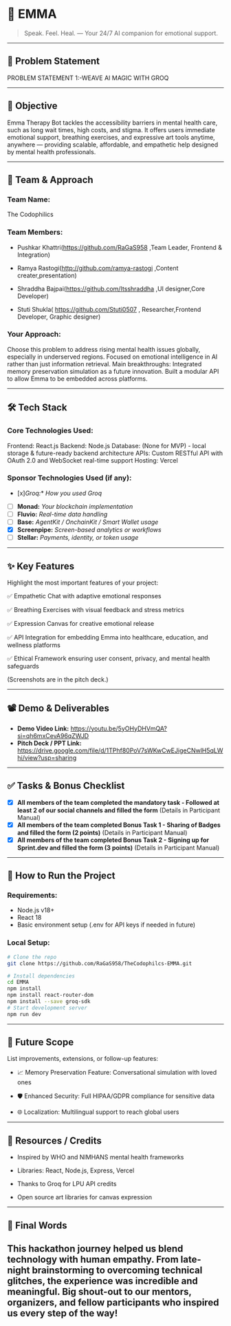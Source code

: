 
# 🚀 EMMA

> Speak. Feel. Heal. — Your 24/7 AI companion for emotional support.

---

## 📌 Problem Statement

PROBLEM STATEMENT 1:-WEAVE AI MAGIC WITH GROQ 



---

## 🎯 Objective

Emma Therapy Bot tackles the accessibility barriers in mental health care, such as long wait times, high costs, and stigma.
It offers users immediate emotional support, breathing exercises, and expressive art tools anytime, anywhere — providing scalable, affordable, and empathetic help designed by mental health professionals.

---

## 🧠 Team & Approach

### Team Name:  
The Codophilics

### Team Members:  
- Pushkar Khattri(https://github.com/RaGaS958 ,Team Leader, Frontend & Integration)

- Ramya Rastogi(http://github.com/ramya-rastogi ,Content creater,presentation)
- Shraddha Bajpai(https://github.com/Itsshraddha ,UI designer,Core Developer)
-  Stuti Shukla( https://github.com/Stuti0507 , Researcher,Frontend Developer, Graphic designer)


### Your Approach:  
Choose this problem to address rising mental health issues globally, especially in underserved regions.
Focused on emotional intelligence in AI rather than just information retrieval.
Main breakthroughs:
Integrated memory preservation simulation as a future innovation.
Built a modular API to allow Emma to be embedded across platforms.

---

## 🛠️ Tech Stack

### Core Technologies Used:
Frontend: React.js
Backend: Node.js
Database: (None for MVP) - local storage & future-ready backend architecture
APIs: Custom RESTful API with OAuth 2.0 and WebSocket real-time support
Hosting: Vercel

### Sponsor Technologies Used (if any):
- [x]*Groq:** _How you used Groq_  
- [ ] **Monad:** _Your blockchain implementation_  
- [ ] **Fluvio:** _Real-time data handling_  
- [ ] **Base:** _AgentKit / OnchainKit / Smart Wallet usage_  
- [x] **Screenpipe:** _Screen-based analytics or workflows_  
- [ ] **Stellar:** _Payments, identity, or token usage_

---

## ✨ Key Features

Highlight the most important features of your project:

✅ Empathetic Chat with adaptive emotional responses

✅ Breathing Exercises with visual feedback and stress metrics

✅ Expression Canvas for creative emotional release

✅ API Integration for embedding Emma into healthcare, education, and wellness platforms

✅ Ethical Framework ensuring user consent, privacy, and mental health safeguards

(Screenshots are in the pitch deck.)

---

## 📽️ Demo & Deliverables

- **Demo Video Link:** https://youtu.be/5yOHyDHVmQA?si=qh6mxCevA96qZWJD 
- **Pitch Deck / PPT Link:** https://drive.google.com/file/d/1TPhf80PoV7sWKwCwEJigeCNwlH5qLWhi/view?usp=sharing 

---

## ✅ Tasks & Bonus Checklist

- [x] **All members of the team completed the mandatory task - Followed at least 2 of our social channels and filled the form** (Details in Participant Manual)  
- [x] **All members of the team completed Bonus Task 1 - Sharing of Badges and filled the form (2 points)**  (Details in Participant Manual)
- [x] **All members of the team completed Bonus Task 2 - Signing up for Sprint.dev and filled the form (3 points)**  (Details in Participant Manual)

---

## 🧪 How to Run the Project

### Requirements:
- Node.js v18+
- React 18
- Basic environment setup (.env for API keys if needed in future)

### Local Setup:
```bash
# Clone the repo
git clone https://github.com/RaGaS958/TheCodophilcs-EMMA.git

# Install dependencies
cd EMMA
npm install
npm install react-router-dom
npm install --save groq-sdk
# Start development server
npm run dev
```



---

## 🧬 Future Scope

List improvements, extensions, or follow-up features:

- 📈 Memory Preservation Feature: Conversational simulation with loved ones

- 🛡️ Enhanced Security: Full HIPAA/GDPR compliance for sensitive data 
- 🌐 Localization: Multilingual support to reach global users

---

## 📎 Resources / Credits

- Inspired by WHO and NIMHANS mental health frameworks

- Libraries: React, Node.js, Express, Vercel

- Thanks to Groq for LPU API credits
- Open source art libraries for canvas expression

  

---

## 🏁 Final Words

This hackathon journey helped us blend technology with human empathy.
From late-night brainstorming to overcoming technical glitches, the experience was incredible and meaningful.
Big shout-out to our mentors, organizers, and fellow participants who inspired us every step of the way!
---
